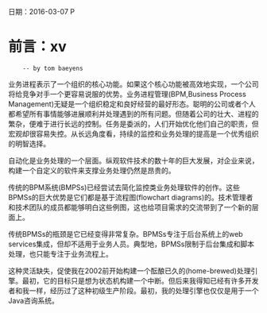 日期：2016-03-07 P
 
# 前言：xv

        -- by tom baeyens

业务进程表示了一个组织的核心功能。如果这个核心功能被高效地实现，一个公司将给竞争对手一个更容易说服的优势。业务进程管理(BPM,Business Process Management)无疑是一个组织稳定和良好经营的最好形态。聪明的公司或者个人都希望所有事情能够进展顺利并处理遇到的所有问题。但随着公司的壮大、进程的繁杂，便难于进行长远的控制。任务是委派的，人们开始优化他们自己的职责，但宏观却很容易失控。从长远角度看，持续的监控和业务处理的提高是一个优秀组织的明智选择。

自动化是业务处理的一个层面。纵观软件技术的数十年的巨大发展，对企业来说，构建一个自定义的软件来支撑业务处理仍然是昂贵的。

传统的BPM系统(BMPSs)已经尝试去简化监控类业务处理软件的创作。这些BPMSs的巨大优势是它们都是基于流程图(flowchart diagrams)的。技术管理者和技术团队的成员都能够明白这些例图，这也给项目需求的交流带到了一个新的层面上。

传统BPMSs的瓶颈是它已经变得非常复杂。BPMSs专注于后台系统上的web services集成，但却不适用于业务人员。典型地，BPMSs限制于后台集成和脚本处理，也只能专注于业务流程上。

这种灵活缺失，促使我在2002前开始构建一个酝酿已久的(home-brewed)处理引擎。最初，它的目标只是想为状态机构建一个中断。但后来我得知已经有许多开发者和我一样，经历过了这种初级生产阶段。最初，我的处理引擎也仅仅是用于一个Java咨询系统。

